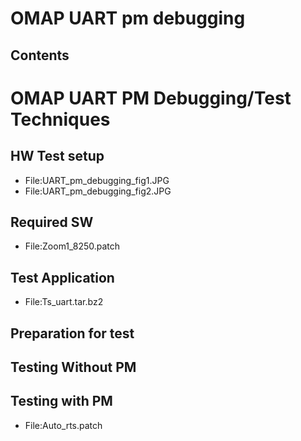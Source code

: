 # OMAP UART pm debugging
## Contents
# OMAP UART PM Debugging/Test Techniques
## HW Test setup
* File:UART_pm_debugging_fig1.JPG
* File:UART_pm_debugging_fig2.JPG
## Required SW
* File:Zoom1_8250.patch
## Test Application
* File:Ts_uart.tar.bz2
## Preparation for test
## Testing Without PM
## Testing with PM
* File:Auto_rts.patch
